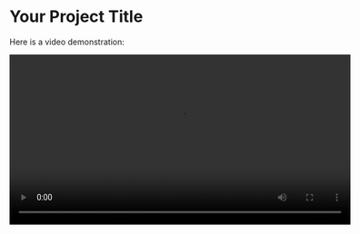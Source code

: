 # Your Project Title

Here is a video demonstration:

<video width="600" controls>
  <source src="https://github.com/your-username/your-repo/raw/main/path-to-your-video.mp4](https://github.com/saketjha34/Python-Deep-Learning-Projects/blob/main/Anime%20Face%20Generator%20using%20GANs/output_video.avi" type="video/mp4">
  Your browser does not support the video tag.
</video>
